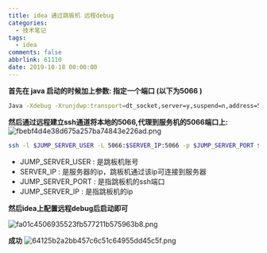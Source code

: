 ```yaml
---
title: idea 通过跳板机 远程debug
categories:
  - 技术笔记
tags:
  - idea
comments: false
abbrlink: 61110
date: 2019-10-18 00:00:00
---
```

**首先在 java 启动的时候加上参数:  指定一个端口 (以下为5066 )**
``` bash
Java -Xdebug -Xrunjdwp:transport=dt_socket,server=y,suspend=n,address=5066 -jar 
```
**然后通过远程建立ssh通道将本地的5066,代理到服务机的5066端口上:**
![fbebf4d4e38d675a257ba74843e226ad.png](http://pic.machu.club/7B7A6C95-FDCE-41EA-81C8-2CBBA264688E.png)
```bash
ssh -l $JUMP_SERVER_USER -L 5066:$SERVER_IP:5066 -p $JUMP_SERVER_PORT $JUMP_SERVER_IP
```
* JUMP_SERVER_USER : 是跳板机账号
* SERVER_IP : 是服务器的ip，跳板机通过该ip可连接到服务器
* JUMP_SERVER_PORT : 是指跳板机的ssh端口
* JUMP_SERVER_IP : 是指跳板机的ip


**然后idea上配置远程debug后启动即可**

![fa01c4506935523fb577211b575963b8.png](http://pic.machu.club/01C0C1C9-3B6C-401C-9791-77D90805D528.png)

**成功**
![64125b2a2bb457c6c51c64955dd45c5f.png](http://pic.machu.club/E9755145-FA55-4D07-99B0-D785A224A5C6.png)
